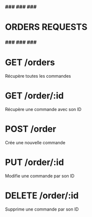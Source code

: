 ### ###  ### ### ###
# ORDERS REQUESTS  #
### ###  ### ### ### 

# GET /orders
Récupère toutes les commandes

# GET /order/:id
Récupère une commande avec son ID

# POST /order
Crée une nouvelle commande

# PUT /order/:id
Modifie une commande par son ID

# DELETE /order/:id
Supprime une commande par son ID